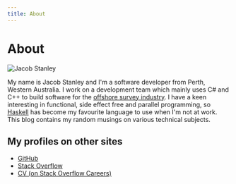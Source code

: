 ```yaml
---
title: About
---
```


About
=====

<img
src="http://gravatar.com/avatar/3aae84d7d47764bed1dae8ba398b7f97?size=128"
alt="Jacob Stanley" title="Jacob Stanley" class="about-picture" />

My name is Jacob Stanley and I'm a software developer from Perth,
Western Australia. I work on a development team which mainly uses C# and
C++ to build software for the [offshore survey
industry](http://www.fugro.com.au/divisions/survey/offshore-survey). I
have a keen interesting in functional, side effect free and parallel
programming, so [Haskell](http://www.haskell.org) has become my
favourite language to use when I'm not at work. This blog contains my
random musings on various technical subjects.

## My profiles on other sites

- [GitHub](http://github.com/jystic)
- [Stack Overflow](http://stackoverflow.com/users/72821/jacob-stanley)
- [CV (on Stack Overflow Careers)](http://careers.stackoverflow.com/jacobstanley)
